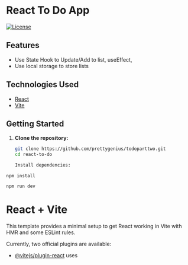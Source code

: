 # React To Do App 

[![License](https://img.shields.io/badge/License-MIT-blue.svg)](https://github.com/git/git-scm.com/blob/main/MIT-LICENSE.txt)



## Features

-  Use State Hook to Update/Add to list, useEffect,
-  Use local storage to store lists

## Technologies Used

- [React](https://reactjs.org/)
- [Vite](https://vitejs.dev/)


## Getting Started

1. **Clone the repository:**

   ```bash
   git clone https://github.com/prettygenius/todoparttwo.git
   cd react-to-do

   Install dependencies:

```
npm install

```

``` 
npm run dev

```
# React + Vite

This template provides a minimal setup to get React working in Vite with HMR and some ESLint rules.

Currently, two official plugins are available:

- [@vitejs/plugin-react](https://github.com/vitejs/vite-plugin-react/blob/main/packages/plugin-react/README.md) uses 

